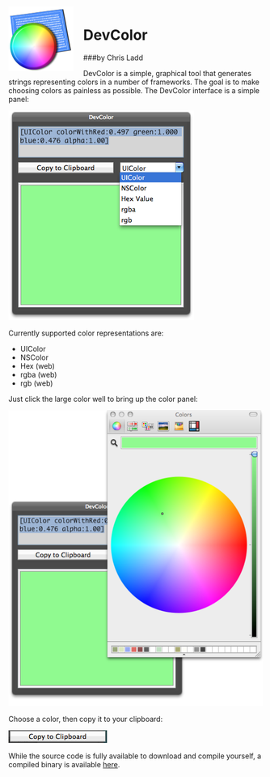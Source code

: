 <div style="float:left; margin-right:20px;">
<img src="https://github.com/chrisladd/DevColor/raw/master/images/devColor128.png" />
</div>
<h1>DevColor</h1>

###by Chris Ladd

DevColor is a simple, graphical tool that generates strings representing colors in a number of frameworks. The goal is to make choosing colors as painless as possible. The DevColor interface is a simple panel:

![Dev color in green](https://github.com/chrisladd/DevColor/raw/master/images/greenUI.png)

Currently supported color representations are:

- UIColor
- NSColor
- Hex (web)
- rgba (web)
- rgb (web)

Just click the large color well to bring up the color panel:

![Just click the large color well to bring up the color panel](https://github.com/chrisladd/DevColor/raw/master/images/greenUIWithPicker.png)


Choose a color, then copy it to your clipboard:

![Copy to clipboard](https://github.com/chrisladd/DevColor/raw/master/images/copyToClipboardButton.png)


While the source code is fully available to download and compile yourself, a compiled binary is available [here](https://github.com/downloads/chrisladd/DevColor/DevColor.zip). 
